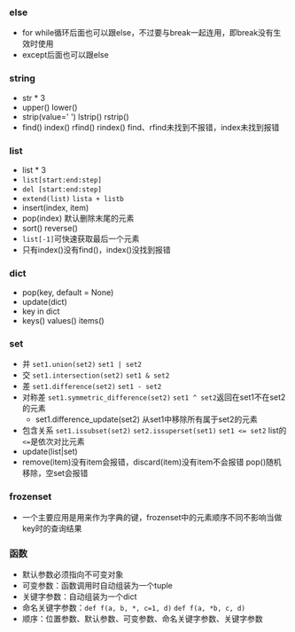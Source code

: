 ### else
- for while循环后面也可以跟else，不过要与break一起连用，即break没有生效时使用
- except后面也可以跟else

### string
- str * 3
- upper() lower()
- strip(value=' ') lstrip() rstrip()
- find() index() rfind() rindex() find、rfind未找到不报错，index未找到报错

### list
- list * 3
- `list[start:end:step]`
- `del [start:end:step]`
- `extend(list)` `lista + listb`
- insert(index, item)
- pop(index) 默认删除末尾的元素
- sort() reverse()
- `list[-1]`可快速获取最后一个元素
- 只有index()没有find()，index()没找到报错

### dict
- pop(key, default = None)
- update(dict)
- key in dict
- keys() values() items()

### set
- 并 `set1.union(set2)` `set1 | set2`
- 交 `set1.intersection(set2)` `set1 & set2`
- 差 `set1.difference(set2)` `set1 - set2`
- 对称差 `set1.symmetric_difference(set2)` `set1 ^ set2`返回在set1不在set2的元素
  - set1.difference_update(set2) 从set1中移除所有属于set2的元素
- 包含关系 `set1.issubset(set2)` `set2.issuperset(set1)` `set1 <= set2` list的`<=`是依次对比元素
- update(list|set)
- remove(item)没有item会报错，discard(item)没有item不会报错 pop()随机移除，空set会报错

### frozenset
- 一个主要应用是用来作为字典的键，frozenset中的元素顺序不同不影响当做key时的查询结果

### 函数
- 默认参数必须指向不可变对象
- 可变参数：函数调用时自动组装为一个tuple
- 关键字参数：自动组装为一个dict
- 命名关键字参数：`def f(a, b, *, c=1, d)` `def f(a, *b, c, d)`
- 顺序：位置参数、默认参数、可变参数、命名关键字参数、关键字参数
